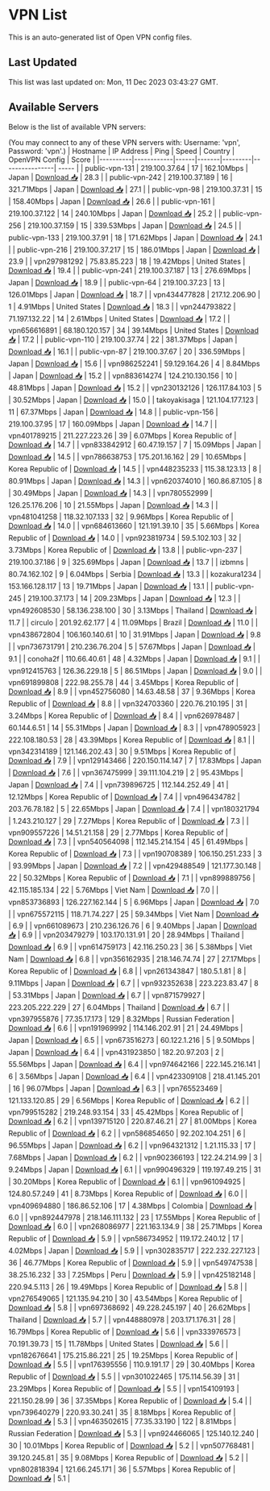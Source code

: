 # VPN List

This is an auto-generated list of Open VPN config files.

## Last Updated

This list was last updated on: Mon, 11 Dec 2023 03:43:27 GMT.

## Available Servers

Below is the list of available VPN servers:

(You may connect to any of these VPN servers with: Username: 'vpn', Password: 'vpn'.)
| Hostname | IP Address | Ping | Speed | Country | OpenVPN Config | Score |
|----------|------------|------|-------|---------|----------------| ----- |
| public-vpn-131 | 219.100.37.64 | 17 | 162.10Mbps | Japan | [Download 📥](./configs/server_0_JP.ovpn) | 28.3 |
| public-vpn-242 | 219.100.37.189 | 16 | 321.71Mbps | Japan | [Download 📥](./configs/server_1_JP.ovpn) | 27.1 |
| public-vpn-98 | 219.100.37.31 | 15 | 158.40Mbps | Japan | [Download 📥](./configs/server_2_JP.ovpn) | 26.6 |
| public-vpn-161 | 219.100.37.122 | 14 | 240.10Mbps | Japan | [Download 📥](./configs/server_3_JP.ovpn) | 25.2 |
| public-vpn-256 | 219.100.37.159 | 15 | 339.53Mbps | Japan | [Download 📥](./configs/server_4_JP.ovpn) | 24.5 |
| public-vpn-133 | 219.100.37.91 | 18 | 171.62Mbps | Japan | [Download 📥](./configs/server_5_JP.ovpn) | 24.1 |
| public-vpn-216 | 219.100.37.217 | 15 | 186.01Mbps | Japan | [Download 📥](./configs/server_6_JP.ovpn) | 23.9 |
| vpn297981292 | 75.83.85.223 | 18 | 19.42Mbps | United States | [Download 📥](./configs/server_7_US.ovpn) | 19.4 |
| public-vpn-241 | 219.100.37.187 | 13 | 276.69Mbps | Japan | [Download 📥](./configs/server_8_JP.ovpn) | 18.9 |
| public-vpn-64 | 219.100.37.23 | 13 | 126.01Mbps | Japan | [Download 📥](./configs/server_9_JP.ovpn) | 18.7 |
| vpn434477828 | 217.12.206.90 | 1 | 4.91Mbps | United States | [Download 📥](./configs/server_10_US.ovpn) | 18.3 |
| vpn244793822 | 71.197.132.22 | 14 | 2.61Mbps | United States | [Download 📥](./configs/server_11_US.ovpn) | 17.2 |
| vpn656616891 | 68.180.120.157 | 34 | 39.14Mbps | United States | [Download 📥](./configs/server_12_US.ovpn) | 17.2 |
| public-vpn-110 | 219.100.37.74 | 22 | 381.37Mbps | Japan | [Download 📥](./configs/server_13_JP.ovpn) | 16.1 |
| public-vpn-87 | 219.100.37.67 | 20 | 336.59Mbps | Japan | [Download 📥](./configs/server_14_JP.ovpn) | 15.6 |
| vpn986252241 | 59.129.164.26 | 4 | 8.84Mbps | Japan | [Download 📥](./configs/server_15_JP.ovpn) | 15.2 |
| vpn883614274 | 124.210.130.156 | 10 | 48.81Mbps | Japan | [Download 📥](./configs/server_16_JP.ovpn) | 15.2 |
| vpn230132126 | 126.117.84.103 | 5 | 30.52Mbps | Japan | [Download 📥](./configs/server_17_JP.ovpn) | 15.0 |
| takoyakisaga | 121.104.177.123 | 11 | 67.37Mbps | Japan | [Download 📥](./configs/server_18_JP.ovpn) | 14.8 |
| public-vpn-156 | 219.100.37.95 | 17 | 160.09Mbps | Japan | [Download 📥](./configs/server_19_JP.ovpn) | 14.7 |
| vpn401789215 | 211.227.223.26 | 39 | 6.07Mbps | Korea Republic of | [Download 📥](./configs/server_20_KR.ovpn) | 14.7 |
| vpn833842912 | 60.47.19.157 | 7 | 15.09Mbps | Japan | [Download 📥](./configs/server_21_JP.ovpn) | 14.5 |
| vpn786638753 | 175.201.16.162 | 29 | 10.65Mbps | Korea Republic of | [Download 📥](./configs/server_22_KR.ovpn) | 14.5 |
| vpn448235233 | 115.38.123.13 | 8 | 80.91Mbps | Japan | [Download 📥](./configs/server_23_JP.ovpn) | 14.3 |
| vpn620374010 | 160.86.87.105 | 8 | 30.49Mbps | Japan | [Download 📥](./configs/server_24_JP.ovpn) | 14.3 |
| vpn780552999 | 126.25.176.206 | 10 | 21.55Mbps | Japan | [Download 📥](./configs/server_25_JP.ovpn) | 14.3 |
| vpn481041258 | 118.32.107.133 | 32 | 9.96Mbps | Korea Republic of | [Download 📥](./configs/server_26_KR.ovpn) | 14.0 |
| vpn684613660 | 121.191.39.10 | 35 | 5.66Mbps | Korea Republic of | [Download 📥](./configs/server_27_KR.ovpn) | 14.0 |
| vpn923819734 | 59.5.102.103 | 32 | 3.73Mbps | Korea Republic of | [Download 📥](./configs/server_28_KR.ovpn) | 13.8 |
| public-vpn-237 | 219.100.37.186 | 9 | 325.69Mbps | Japan | [Download 📥](./configs/server_29_JP.ovpn) | 13.7 |
| izbmns | 80.74.162.102 | 9 | 6.04Mbps | Serbia | [Download 📥](./configs/server_30_RS.ovpn) | 13.3 |
| kozakura1234 | 153.166.128.117 | 13 | 19.71Mbps | Japan | [Download 📥](./configs/server_31_JP.ovpn) | 13.1 |
| public-vpn-245 | 219.100.37.173 | 14 | 209.23Mbps | Japan | [Download 📥](./configs/server_32_JP.ovpn) | 12.3 |
| vpn492608530 | 58.136.238.100 | 30 | 3.13Mbps | Thailand | [Download 📥](./configs/server_33_TH.ovpn) | 11.7 |
| circulo | 201.92.62.177 | 4 | 11.09Mbps | Brazil | [Download 📥](./configs/server_34_BR.ovpn) | 11.0 |
| vpn438672804 | 106.160.140.61 | 10 | 31.91Mbps | Japan | [Download 📥](./configs/server_35_JP.ovpn) | 9.8 |
| vpn736731791 | 210.236.76.204 | 5 | 57.67Mbps | Japan | [Download 📥](./configs/server_36_JP.ovpn) | 9.1 |
| conoha2f | 110.66.40.61 | 48 | 4.32Mbps | Japan | [Download 📥](./configs/server_37_JP.ovpn) | 9.1 |
| vpn912415763 | 126.36.229.18 | 5 | 86.51Mbps | Japan | [Download 📥](./configs/server_38_JP.ovpn) | 9.0 |
| vpn691899808 | 222.98.255.78 | 44 | 3.45Mbps | Korea Republic of | [Download 📥](./configs/server_39_KR.ovpn) | 8.9 |
| vpn452756080 | 14.63.48.58 | 37 | 9.36Mbps | Korea Republic of | [Download 📥](./configs/server_40_KR.ovpn) | 8.8 |
| vpn324703360 | 220.76.210.195 | 31 | 3.24Mbps | Korea Republic of | [Download 📥](./configs/server_41_KR.ovpn) | 8.4 |
| vpn626978487 | 60.144.6.51 | 14 | 55.31Mbps | Japan | [Download 📥](./configs/server_42_JP.ovpn) | 8.3 |
| vpn478905923 | 222.108.180.53 | 28 | 43.39Mbps | Korea Republic of | [Download 📥](./configs/server_43_KR.ovpn) | 8.1 |
| vpn342314189 | 121.146.202.43 | 30 | 9.51Mbps | Korea Republic of | [Download 📥](./configs/server_44_KR.ovpn) | 7.9 |
| vpn129143466 | 220.150.114.147 | 7 | 17.83Mbps | Japan | [Download 📥](./configs/server_45_JP.ovpn) | 7.6 |
| vpn367475999 | 39.111.104.219 | 2 | 95.43Mbps | Japan | [Download 📥](./configs/server_46_JP.ovpn) | 7.4 |
| vpn739896725 | 112.144.252.49 | 41 | 12.12Mbps | Korea Republic of | [Download 📥](./configs/server_47_KR.ovpn) | 7.4 |
| vpn496434782 | 203.76.78.182 | 5 | 22.65Mbps | Japan | [Download 📥](./configs/server_48_JP.ovpn) | 7.4 |
| vpn180321794 | 1.243.210.127 | 29 | 7.27Mbps | Korea Republic of | [Download 📥](./configs/server_49_KR.ovpn) | 7.3 |
| vpn909557226 | 14.51.21.158 | 29 | 2.77Mbps | Korea Republic of | [Download 📥](./configs/server_50_KR.ovpn) | 7.3 |
| vpn540564098 | 112.145.214.154 | 45 | 61.49Mbps | Korea Republic of | [Download 📥](./configs/server_51_KR.ovpn) | 7.3 |
| vpn190708389 | 106.150.251.233 | 3 | 93.99Mbps | Japan | [Download 📥](./configs/server_52_JP.ovpn) | 7.2 |
| vpn429488549 | 121.177.30.148 | 22 | 50.32Mbps | Korea Republic of | [Download 📥](./configs/server_53_KR.ovpn) | 7.1 |
| vpn899889756 | 42.115.185.134 | 22 | 5.76Mbps | Viet Nam | [Download 📥](./configs/server_54_VN.ovpn) | 7.0 |
| vpn853736893 | 126.227.162.144 | 5 | 6.96Mbps | Japan | [Download 📥](./configs/server_55_JP.ovpn) | 7.0 |
| vpn675572115 | 118.71.74.227 | 25 | 59.34Mbps | Viet Nam | [Download 📥](./configs/server_56_VN.ovpn) | 6.9 |
| vpn661089673 | 210.236.126.76 | 6 | 9.40Mbps | Japan | [Download 📥](./configs/server_57_JP.ovpn) | 6.9 |
| vpn203479279 | 103.170.131.91 | 20 | 28.94Mbps | Thailand | [Download 📥](./configs/server_58_TH.ovpn) | 6.9 |
| vpn614759173 | 42.116.250.23 | 36 | 5.38Mbps | Viet Nam | [Download 📥](./configs/server_59_VN.ovpn) | 6.8 |
| vpn356162935 | 218.146.74.74 | 27 | 27.17Mbps | Korea Republic of | [Download 📥](./configs/server_60_KR.ovpn) | 6.8 |
| vpn261343847 | 180.5.1.81 | 8 | 9.11Mbps | Japan | [Download 📥](./configs/server_61_JP.ovpn) | 6.7 |
| vpn932352638 | 223.223.83.47 | 8 | 53.31Mbps | Japan | [Download 📥](./configs/server_62_JP.ovpn) | 6.7 |
| vpn871579927 | 223.205.222.229 | 27 | 6.04Mbps | Thailand | [Download 📥](./configs/server_63_TH.ovpn) | 6.7 |
| vpn397955876 | 77.35.17.173 | 129 | 8.32Mbps | Russian Federation | [Download 📥](./configs/server_64_RU.ovpn) | 6.6 |
| vpn191969992 | 114.146.202.91 | 21 | 24.49Mbps | Japan | [Download 📥](./configs/server_65_JP.ovpn) | 6.5 |
| vpn673516273 | 60.122.1.216 | 5 | 9.50Mbps | Japan | [Download 📥](./configs/server_66_JP.ovpn) | 6.4 |
| vpn431923850 | 182.20.97.203 | 2 | 55.56Mbps | Japan | [Download 📥](./configs/server_67_JP.ovpn) | 6.4 |
| vpn974642166 | 222.145.216.141 | 6 | 3.56Mbps | Japan | [Download 📥](./configs/server_68_JP.ovpn) | 6.4 |
| vpn423309108 | 218.41.145.201 | 16 | 96.07Mbps | Japan | [Download 📥](./configs/server_69_JP.ovpn) | 6.3 |
| vpn765523469 | 121.133.120.85 | 29 | 6.56Mbps | Korea Republic of | [Download 📥](./configs/server_70_KR.ovpn) | 6.2 |
| vpn799515282 | 219.248.93.154 | 33 | 45.42Mbps | Korea Republic of | [Download 📥](./configs/server_71_KR.ovpn) | 6.2 |
| vpn139715120 | 220.87.46.21 | 27 | 81.00Mbps | Korea Republic of | [Download 📥](./configs/server_72_KR.ovpn) | 6.2 |
| vpn586854650 | 92.202.104.251 | 6 | 96.55Mbps | Japan | [Download 📥](./configs/server_73_JP.ovpn) | 6.2 |
| vpn964321312 | 1.21.115.33 | 17 | 7.68Mbps | Japan | [Download 📥](./configs/server_74_JP.ovpn) | 6.2 |
| vpn902366193 | 122.24.214.99 | 3 | 9.24Mbps | Japan | [Download 📥](./configs/server_75_JP.ovpn) | 6.1 |
| vpn990496329 | 119.197.49.215 | 31 | 30.20Mbps | Korea Republic of | [Download 📥](./configs/server_76_KR.ovpn) | 6.1 |
| vpn961094925 | 124.80.57.249 | 41 | 8.73Mbps | Korea Republic of | [Download 📥](./configs/server_77_KR.ovpn) | 6.0 |
| vpn409694880 | 186.86.52.106 | 17 | 4.38Mbps | Colombia | [Download 📥](./configs/server_78_CO.ovpn) | 6.0 |
| vpn892447978 | 218.146.111.132 | 23 | 17.55Mbps | Korea Republic of | [Download 📥](./configs/server_79_KR.ovpn) | 6.0 |
| vpn268086977 | 221.163.134.9 | 38 | 25.71Mbps | Korea Republic of | [Download 📥](./configs/server_80_KR.ovpn) | 5.9 |
| vpn586734952 | 119.172.240.12 | 17 | 4.02Mbps | Japan | [Download 📥](./configs/server_81_JP.ovpn) | 5.9 |
| vpn302835717 | 222.232.227.123 | 36 | 46.77Mbps | Korea Republic of | [Download 📥](./configs/server_82_KR.ovpn) | 5.9 |
| vpn549747538 | 38.25.16.232 | 33 | 7.25Mbps | Peru | [Download 📥](./configs/server_83_PE.ovpn) | 5.9 |
| vpn425182148 | 220.94.5.113 | 26 | 19.49Mbps | Korea Republic of | [Download 📥](./configs/server_84_KR.ovpn) | 5.8 |
| vpn276549065 | 121.135.94.210 | 30 | 43.54Mbps | Korea Republic of | [Download 📥](./configs/server_85_KR.ovpn) | 5.8 |
| vpn697368692 | 49.228.245.197 | 40 | 26.62Mbps | Thailand | [Download 📥](./configs/server_86_TH.ovpn) | 5.7 |
| vpn448880978 | 203.171.176.31 | 28 | 16.79Mbps | Korea Republic of | [Download 📥](./configs/server_87_KR.ovpn) | 5.6 |
| vpn333976573 | 70.191.39.73 | 15 | 11.78Mbps | United States | [Download 📥](./configs/server_88_US.ovpn) | 5.6 |
| vpn182676641 | 175.215.86.221 | 25 | 19.25Mbps | Korea Republic of | [Download 📥](./configs/server_89_KR.ovpn) | 5.5 |
| vpn176395556 | 110.9.191.17 | 29 | 30.40Mbps | Korea Republic of | [Download 📥](./configs/server_90_KR.ovpn) | 5.5 |
| vpn301022465 | 175.114.56.39 | 31 | 23.29Mbps | Korea Republic of | [Download 📥](./configs/server_91_KR.ovpn) | 5.5 |
| vpn154109193 | 221.150.28.99 | 36 | 37.35Mbps | Korea Republic of | [Download 📥](./configs/server_92_KR.ovpn) | 5.4 |
| vpn739640279 | 220.93.30.241 | 35 | 8.18Mbps | Korea Republic of | [Download 📥](./configs/server_93_KR.ovpn) | 5.3 |
| vpn463502615 | 77.35.33.190 | 122 | 8.81Mbps | Russian Federation | [Download 📥](./configs/server_94_RU.ovpn) | 5.3 |
| vpn924466065 | 125.140.12.240 | 30 | 10.01Mbps | Korea Republic of | [Download 📥](./configs/server_95_KR.ovpn) | 5.2 |
| vpn507768481 | 39.120.245.81 | 35 | 9.08Mbps | Korea Republic of | [Download 📥](./configs/server_96_KR.ovpn) | 5.2 |
| vpn802818394 | 121.66.245.171 | 36 | 5.57Mbps | Korea Republic of | [Download 📥](./configs/server_97_KR.ovpn) | 5.1 |
